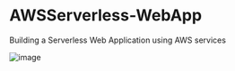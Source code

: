 # AWSServerless-WebApp
Building a Serverless Web Application using AWS services

![image](https://github.com/Sajal-23/AWSServerless-WebApp/assets/146057228/0c80c53a-614f-48e6-92d9-9ae6d0f66da4)

